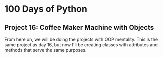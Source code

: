 # 100 Days of Python
## Project 16: Coffee Maker Machine with Objects

From here on, we will be doing the projects with OOP mentality.
This is the same project as day 16, but now I'll be creating classes with attributes and methods that serve the same purposes.


